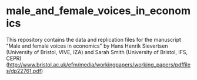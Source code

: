 # male_and_female_voices_in_economics
 
This repository contains the data and replication files for the manuscript "Male and female voices in economics" by Hans Henrik Sievertsen (University of Bristol, VIVE, IZA) and Sarah Smith (University of Bristol, IFS, CEPR) (http://www.bristol.ac.uk/efm/media/workingpapers/working_papers/pdffiles/dp22761.pdf)
